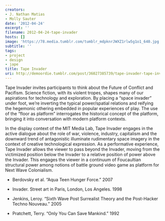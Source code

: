 ```yaml
---
creators:
- J. Nathan Matias
- Molly Sauter
date: '2012-04-24'
excerpt: ''
filename: 2012-04-24-tape-invader
hosts: []
image: 'https://78.media.tumblr.com/tumblr_mdpknrJWXZ1rlw5g1o1_640.jpg'
subtitle: ''
tags:
- project
- design
- jape
title: Tape Invader
uri: http://demoordie.tumblr.com/post/36027385739/tape-invader-tape-invader-invites-participants
---
```


Tape Invader invites participants to think about the Future of Conflict and Pacifism. Science fiction, with its violent tropes, shapes many of our aspirations for technology and exploration. By placing a “space invader” under foot, we’re inverting the typical power/spatial relations and reifying the hegemonic othering embedded in popular experiences of play. The use of the “floor as platform” interrogates the historical concept of the platform, bringing it into conversation with modern platform contexts. 

In the display context of the MIT Media Lab, Tape Invader engages in the active dialogue about the role of war, violence, industry, capitalism and the downward trend of antagonistic illuminate rudimentary space imagery in the context of creative technological expression.  As a performative experience, Tape Invader allows the viewer to pass beyond the Invader, moving from the victimized position below the Invader to a relative position of power above the Invader.  This engages the viewer in a continuum of Foucaultian structural power among notions of battle ground video game as platform for Next Wave Colonialism.    

* Berdovsky et al. “Aqua Teen Hunger Force.”  2007

* Invader. Street art in Paris, London, Los Angeles. 1998

* Jenkins, Leroy. “Sixth Wave Post Surrealist Theory and the 
    Post-Hacker Techno Nouveau.” 2005

* Pratchett, Terry. “Only You Can Save Mankind.” 1992
